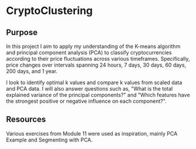 # CryptoClustering

## Purpose
In this project I aim to apply my understanding of the K-means algorithm and principal component analysis (PCA) to classify cryptocurrencies according to their price fluctuations across various timeframes. Specifically, price changes over intervals spanning 24 hours, 7 days, 30 days, 60 days, 200 days, and 1 year.

I look to identify optimal k values and compare k values from scaled data and PCA data. I will also answer questions such as, "What is the total explained variance of the principal components?" and "Which features have the strongest positive or negative influence on each component?".

## Resources
Various exercises from Module 11 were used as inspiration, mainly PCA Example and Segmenting with PCA.